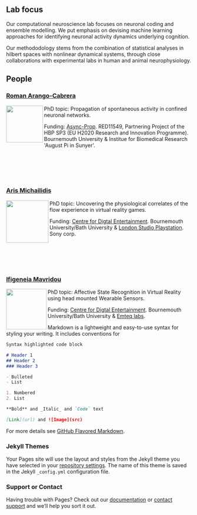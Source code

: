 ## Lab focus

Our computational neuroscience lab focuses on neuronal coding and ensemble modelling. We put emphasis on devising machine learning approaches for identifying neuronal activity dynamics underlying cognition.

Our methododology stems from the combination of statistical analyses in hilbert spaces with nonlinear dynamical systems, through close collaborations with experimental labs in human and animal neurophysiology. 

## People
### [Roman Arango-Cabrera](https://www.humanbrainproject.eu/en/about/project-structure/partnering-projects/async-prop/)
<img align="left" width=100 src="https://user-images.githubusercontent.com/75138250/104132206-a5075e00-5373-11eb-8526-7021f903e016.jpg">
PhD topic: Propagation of spontaneous activity in confined neuronal networks.  


Funding: 
[Async-Prop](https://www.humanbrainproject.eu/en/about/project-structure/partnering-projects/async-prop/). RED11549, Partnering Project of the HBP SP3 (EU H2020 Research and Innovation Programme). Bournemouth University & Institue for Biomedical Research 'August Pi in Sunyer'. 

<br/><br/><br/><br/>

### [Aris Michailidis](https://loop.frontiersin.org/people/520360/bio)
<img align="left" width=115 src="https://user-images.githubusercontent.com/75138250/104243551-a2caff80-5458-11eb-9c7c-c2037621feb3.png">
PhD topic: Uncovering the physiological correlates of the flow experience in virtual reality games.


Funding: [Centre for Digtal Entertainment](https://www.digital-entertainment.org/). Bournemouth University/Bath University & [London Studio Playstation](https://playstationlondonstudio.com/). Sony corp.
           
<br/><br/><br/><br/>

### [Ifigeneia Mavridou](https://staffprofiles.bournemouth.ac.uk/display/imavridou)
<img align="left" width=110 src="https://user-images.githubusercontent.com/75138250/104244919-42898d00-545b-11eb-872a-d88e943fd5c3.png">
  PhD topic: Affective State Recognition in Virtual Reality using head mounted Wearable Sensors.


  Funding: [Centre for Digtal Entertainment](https://www.digital-entertainment.org/). Bournemouth University/Bath University & [Emteq labs](https://www.emteqlabs.com/).
           
           
           
           
Markdown is a lightweight and easy-to-use syntax for styling your writing. It includes conventions for

```markdown
Syntax highlighted code block

# Header 1
## Header 2
### Header 3

- Bulleted
- List

1. Numbered
2. List

**Bold** and _Italic_ and `Code` text

[Link](url) and ![Image](src)
```

For more details see [GitHub Flavored Markdown](https://guides.github.com/features/mastering-markdown/).

### Jekyll Themes

Your Pages site will use the layout and styles from the Jekyll theme you have selected in your [repository settings](https://github.com/balaguerlab/balaguerlab.github.io/settings). The name of this theme is saved in the Jekyll `_config.yml` configuration file.

### Support or Contact

Having trouble with Pages? Check out our [documentation](https://docs.github.com/categories/github-pages-basics/) or [contact support](https://github.com/contact) and we’ll help you sort it out.
